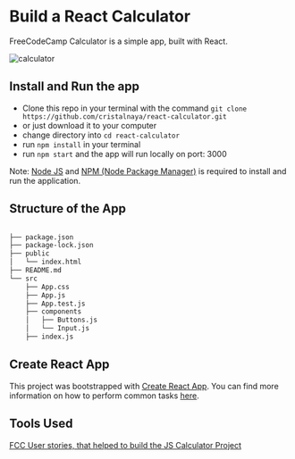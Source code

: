 # Build a React Calculator

FreeCodeCamp Calculator is a simple app, built with React.

![calculator](/public/img/calculator.png "FCC React Calculator")

## Install and Run the app

* Clone this repo in your terminal with the command `git clone https://github.com/cristalnaya/react-calculator.git`
* or just download it to your computer
* change directory into `cd react-calculator`
* run `npm install` in your terminal
* run `npm start` and the app will run locally on port: 3000

Note: [Node JS](https://nodejs.org/en/download/) and [NPM (Node Package Manager)](https://www.npmjs.com/get-npm) is required to install and run the application.

## Structure of the App

```bash

├── package.json
├── package-lock.json
├── public
│   └── index.html
├── README.md
└── src
    ├── App.css
    ├── App.js
    ├── App.test.js
    ├── components
    │   ├── Buttons.js
    │   └── Input.js
    ├── index.js

```

## Create React App

This project was bootstrapped with [Create React App](https://github.com/facebookincubator/create-react-app). You can find more information on how to perform common tasks [here](https://github.com/facebookincubator/create-react-app/blob/master/packages/react-scripts/template/README.md).

## Tools Used

[FCC User stories, that helped to build the JS Calculator Project](https://learn.freecodecamp.org/front-end-libraries/front-end-libraries-projects/build-a-javascript-calculator)
